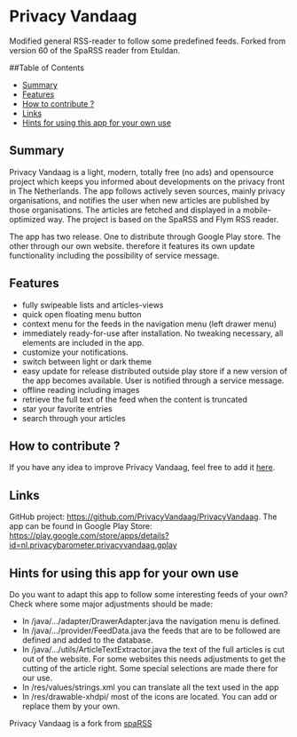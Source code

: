 # Privacy Vandaag
Modified general RSS-reader to follow some predefined feeds.
Forked from version 60 of the SpaRSS reader from Etuldan.

##Table of Contents
* [Summary](#summary)
* [Features](#features)
* [How to contribute ?](#how-to-contribute-)
* [Links](#links)
* [Hints for using this app for your own use](#hints-for-using-this-app-for-your-own-use)

## Summary
Privacy Vandaag is a light, modern, totally free (no ads) and opensource project which keeps you informed 
about developments on the privacy front in The Netherlands. The app follows actively seven sources, mainly privacy organisations, 
and notifies the user when new articles are published by those organisations. The articles are fetched and displayed 
in a mobile-optimized way. The project is based on the SpaRSS and Flym RSS reader.

The app has two release. One to distribute through Google Play store. The other through our own website. 
therefore it features its own update functionality including the possibility of service message.

## Features
* fully swipeable lists and articles-views
* quick open floating menu button 
* context menu for the feeds in the navigation menu (left drawer menu)
* immediately ready-for-use after installation. No tweaking necessary, all elements are included in the app.
* customize your notifications.
* switch between light or dark theme
* easy update for release distributed outside play store if a new version of the app becomes available. 
	User is notified through a service message.
* offline reading including images
* retrieve the full text of the feed when the content is truncated
* star your favorite entries
* search through your articles

## How to contribute ?
If you have any idea to improve Privacy Vandaag, feel free to add it [here](https://github.com/PrivacyVandaag/PrivacyVandaag/issues).  

## Links
GitHub project: https://github.com/PrivacyVandaag/PrivacyVandaag.
The app can be found in Google Play Store: https://play.google.com/store/apps/details?id=nl.privacybarometer.privacyvandaag.gplay


## Hints for using this app for your own use
Do you want to adapt this app to follow some interesting feeds of your own? Check where some major adjustments should be made:
* In /java/.../adapter/DrawerAdapter.java the navigation menu is defined.
* In /java/.../provider/FeedData.java the feeds that are to be followed are defined and added to the database.
* In /java/.../utils/ArticleTextExtractor.java the text of the full articles is cut out of the website. 
  For some websites this needs adjustments to get the cutting of the article right. Some special selections are made there for our use.
* In /res/values/strings.xml you can translate all the text used in the app
* In /res/drawable-xhdpi/ most of the icons are located. You can add or replace them by your own. 


Privacy Vandaag is a fork from [spaRSS](https://github.com/Etuldan/spaRSS) 
